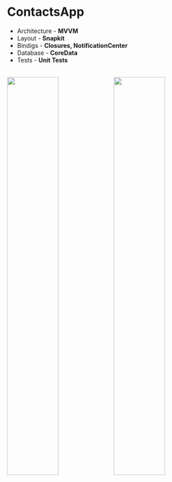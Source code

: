 # ContactsApp


* Architecture - **MVVM**
* Layout - **Snapkit**
* Bindigs - **Closures, NotificationCenter**
* Database - **CoreData**
* Tests - **Unit Tests** 

<br />
<img src = "https://github.com/user-attachments/assets/6e454c7a-f89f-4cd4-a233-e7fd1d9bc195" width = 48.8%>
<img src = "https://github.com/user-attachments/assets/540b9b48-af6d-4d45-ba5b-87d73db65eab" width = 48.8%>
